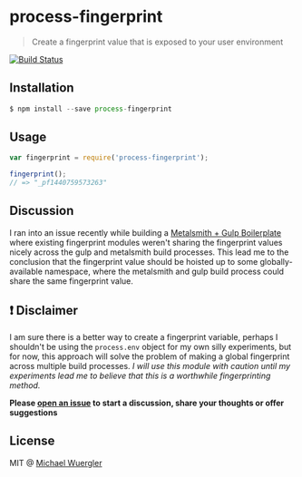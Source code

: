 # process-fingerprint

> Create a fingerprint value that is exposed to your user environment

[![Build Status](https://travis-ci.org/radiovisual/process-fingerprint.svg)](https://travis-ci.org/radiovisual/process-fingerprint)

## Installation
```js
$ npm install --save process-fingerprint
```

## Usage
```js
var fingerprint = require('process-fingerprint');

fingerprint();
// => "_pf1440759573263"
```

## Discussion

I ran into an issue recently while building a [Metalsmith + Gulp Boilerplate](https://github.com/radiovisual/metalsmith-gulp-boilerplate)
where existing fingerprint modules weren't sharing the fingerprint values nicely across the gulp and metalsmith
build processes. This lead me to the conclusion that the fingerprint value should be hoisted up to some globally-available
namespace, where the metalsmith and gulp build process could share the same fingerprint value.


## :heavy_exclamation_mark: Disclaimer 

I am sure there is a better way to create a fingerprint variable, perhaps I shouldn't be using the `process.env`
object for my own silly experiments, but for now, this approach will solve the problem of making a global
fingerprint across multiple build processes. *I will use this module with caution until my experiments lead me
to believe that this is a worthwhile fingerprinting method.*

**Please [open an issue](https://github.com/radiovisual/process-fingerprint/issues) to start a discussion, share your thoughts or offer suggestions**

## License

MIT @ [Michael Wuergler](http://www.numetriclabs.com)
